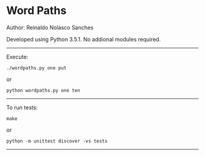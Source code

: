 # Word Paths

Author: Reinaldo Nolasco Sanches

Developed using Python 3.5.1. No addional modules required.

---

Execute:

    ./wordpaths.py one put

or

    python wordpaths.py one ten

---

To run tests:

    make

or

    python -m unittest discover -vs tests

---
